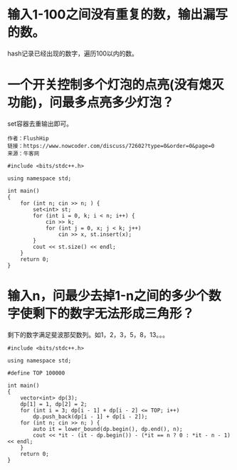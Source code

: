 # 输入1-100之间没有重复的数，输出漏写的数。
hash记录已经出现的数字，遍历100以内的数。

# 一个开关控制多个灯泡的点亮(没有熄灭功能)，问最多点亮多少灯泡？
set容器去重输出即可。

```
作者：FlushHip
链接：https://www.nowcoder.com/discuss/72602?type=0&order=0&page=0
来源：牛客网

#include <bits/stdc++.h>
 
using namespace std;
 
int main()
{
    for (int n; cin >> n; ) {
        set<int> st;
        for (int i = 0, k; i < n; i++) {
            cin >> k;
            for (int j = 0, x; j < k; j++)
                cin >> x, st.insert(x);
        }
        cout << st.size() << endl;
    }
    return 0;
}
```

# 输入n，问最少去掉1-n之间的多少个数字使剩下的数字无法形成三角形？
剩下的数字满足斐波那契数列。如1，2，3，5，8，13。。。

```
#include <bits/stdc++.h>
 
using namespace std;
 
#define TOP 100000
 
int main()
{
    vector<int> dp(3);
    dp[1] = 1, dp[2] = 2;
    for (int i = 3; dp[i - 1] + dp[i - 2] <= TOP; i++)
        dp.push_back(dp[i - 1] + dp[i - 2]);
    for (int n; cin >> n; ) {
        auto it = lower_bound(dp.begin(), dp.end(), n);
        cout << *it - (it - dp.begin()) - (*it == n ? 0 : *it - n - 1)<< endl;
    }
    return 0;
}
```



